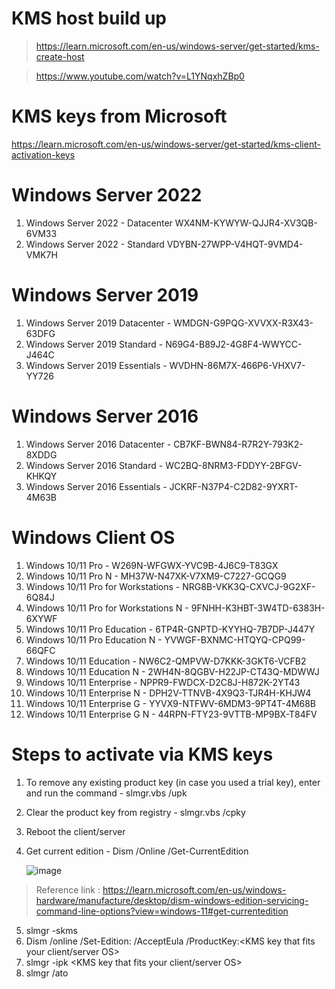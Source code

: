 # KMS host build up
>https://learn.microsoft.com/en-us/windows-server/get-started/kms-create-host

>https://www.youtube.com/watch?v=L1YNqxhZBp0

# KMS keys from Microsoft 
https://learn.microsoft.com/en-us/windows-server/get-started/kms-client-activation-keys


# Windows Server 2022
1. Windows Server 2022 - Datacenter	WX4NM-KYWYW-QJJR4-XV3QB-6VM33
2. Windows Server 2022 - Standard	VDYBN-27WPP-V4HQT-9VMD4-VMK7H


# Windows Server 2019
1. Windows Server 2019 Datacenter - WMDGN-G9PQG-XVVXX-R3X43-63DFG
2. Windows Server 2019 Standard	- N69G4-B89J2-4G8F4-WWYCC-J464C
3. Windows Server 2019 Essentials	- WVDHN-86M7X-466P6-VHXV7-YY726


# Windows Server 2016
1. Windows Server 2016 Datacenter - CB7KF-BWN84-R7R2Y-793K2-8XDDG
2. Windows Server 2016 Standard - WC2BQ-8NRM3-FDDYY-2BFGV-KHKQY
3. Windows Server 2016 Essentials - JCKRF-N37P4-C2D82-9YXRT-4M63B


# Windows Client OS
1. Windows 10/11 Pro - W269N-WFGWX-YVC9B-4J6C9-T83GX
2. Windows 10/11 Pro N - MH37W-N47XK-V7XM9-C7227-GCQG9
3. Windows 10/11 Pro for Workstations -	NRG8B-VKK3Q-CXVCJ-9G2XF-6Q84J
4. Windows 10/11 Pro for Workstations N	- 9FNHH-K3HBT-3W4TD-6383H-6XYWF
5. Windows 10/11 Pro Education - 6TP4R-GNPTD-KYYHQ-7B7DP-J447Y
6. Windows 10/11 Pro Education N - YVWGF-BXNMC-HTQYQ-CPQ99-66QFC
7. Windows 10/11 Education - NW6C2-QMPVW-D7KKK-3GKT6-VCFB2
8. Windows 10/11 Education N - 2WH4N-8QGBV-H22JP-CT43Q-MDWWJ
9. Windows 10/11 Enterprise	- NPPR9-FWDCX-D2C8J-H872K-2YT43
10. Windows 10/11 Enterprise N - DPH2V-TTNVB-4X9Q3-TJR4H-KHJW4
11. Windows 10/11 Enterprise G - YYVX9-NTFWV-6MDM3-9PT4T-4M68B
12. Windows 10/11 Enterprise G N - 44RPN-FTY23-9VTTB-MP9BX-T84FV

# Steps to activate via KMS keys
1. To remove any existing product key (in case you used a trial key), enter and run the command - slmgr.vbs /upk
2. Clear the product key from registry - slmgr.vbs /cpky
3. Reboot the client/server
4. Get current edition - Dism /Online /Get-CurrentEdition
   
    ![image](https://user-images.githubusercontent.com/96930989/210148047-fddc4de4-0faf-462e-872c-1fbf7b47e5ce.png)
    
>Reference link : https://learn.microsoft.com/en-us/windows-hardware/manufacture/desktop/dism-windows-edition-servicing-command-line-options?view=windows-11#get-currentedition

5. slmgr -skms <ip of kms server>
6. Dism /online /Set-Edition:<edition name> /AcceptEula /ProductKey:<KMS key that fits your client/server OS> 
7. slmgr -ipk <KMS key that fits your client/server OS>
8. slmgr /ato










